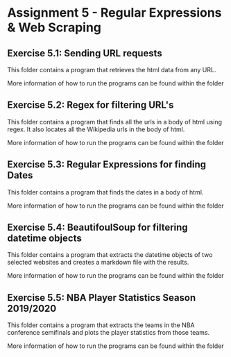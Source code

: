 # Assignment 5 - Regular Expressions & Web Scraping 

## Exercise 5.1: Sending URL requests
This folder contains a program that retrieves the html data from any URL.

More information of how to run the programs can be found within the folder

## Exercise 5.2: Regex for filtering URL's
This folder contains a program that finds all the urls in a body of html using
regex. It also locates all the Wikipedia urls in the body of html.

More information of how to run the programs can be found within the folder

## Exercise 5.3: Regular Expressions for finding Dates
This folder contains a program that finds the dates in a body of html.

More information of how to run the programs can be found within the folder

## Exercise 5.4: BeautifoulSoup for filtering datetime objects
This folder contains a program that extracts the datetime objects of two
selected websites and creates a markdown file with the results.

More information of how to run the programs can be found within the folder

## Exercise 5.5: NBA Player Statistics Season 2019/2020
This folder contains a program that extracts the teams in the NBA conference
semifinals and plots the player statistics from those teams.

More information of how to run the programs can be found within the folder
